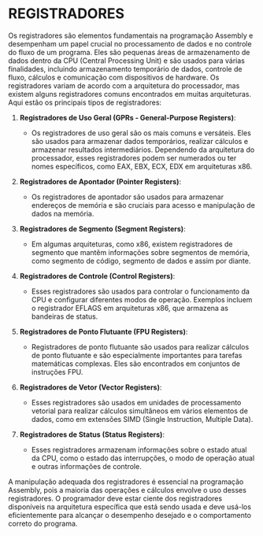 # REGISTRADORES
Os registradores são elementos fundamentais na programação Assembly e desempenham um papel crucial no processamento de dados e no controle do fluxo de um programa. Eles são pequenas áreas de armazenamento de dados dentro da CPU (Central Processing Unit) e são usados para várias finalidades, incluindo armazenamento temporário de dados, controle de fluxo, cálculos e comunicação com dispositivos de hardware. Os registradores variam de acordo com a arquitetura do processador, mas existem alguns registradores comuns encontrados em muitas arquiteturas. Aqui estão os principais tipos de registradores:

1. **Registradores de Uso Geral (GPRs - General-Purpose Registers)**:
   - Os registradores de uso geral são os mais comuns e versáteis. Eles são usados para armazenar dados temporários, realizar cálculos e armazenar resultados intermediários. Dependendo da arquitetura do processador, esses registradores podem ser numerados ou ter nomes específicos, como EAX, EBX, ECX, EDX em arquiteturas x86.

2. **Registradores de Apontador (Pointer Registers)**:
   - Os registradores de apontador são usados para armazenar endereços de memória e são cruciais para acesso e manipulação de dados na memória.

3. **Registradores de Segmento (Segment Registers)**:
   - Em algumas arquiteturas, como x86, existem registradores de segmento que mantêm informações sobre segmentos de memória, como segmento de código, segmento de dados e assim por diante.

4. **Registradores de Controle (Control Registers)**:
   - Esses registradores são usados para controlar o funcionamento da CPU e configurar diferentes modos de operação. Exemplos incluem o registrador EFLAGS em arquiteturas x86, que armazena as bandeiras de status.

5. **Registradores de Ponto Flutuante (FPU Registers)**:
   - Registradores de ponto flutuante são usados para realizar cálculos de ponto flutuante e são especialmente importantes para tarefas matemáticas complexas. Eles são encontrados em conjuntos de instruções FPU.

6. **Registradores de Vetor (Vector Registers)**:
   - Esses registradores são usados em unidades de processamento vetorial para realizar cálculos simultâneos em vários elementos de dados, como em extensões SIMD (Single Instruction, Multiple Data).

7. **Registradores de Status (Status Registers)**:
   - Esses registradores armazenam informações sobre o estado atual da CPU, como o estado das interrupções, o modo de operação atual e outras informações de controle.

A manipulação adequada dos registradores é essencial na programação Assembly, pois a maioria das operações e cálculos envolve o uso desses registradores. O programador deve estar ciente dos registradores disponíveis na arquitetura específica que está sendo usada e deve usá-los eficientemente para alcançar o desempenho desejado e o comportamento correto do programa.